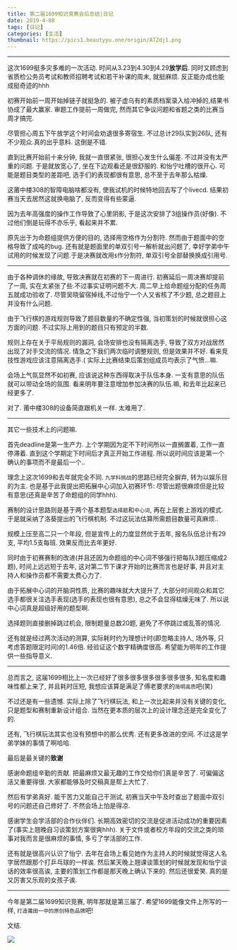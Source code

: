 ```yaml
---
title: 第二届1699知识竞赛会后总结|日记
date: 2019-4-08
tags: [日记]
categories: [生活]
thumbnail: https://pics1.beautyyu.one/origin/ATZdj1.png
---
```


***

这次1699挺多灾多难的一次活动. 时间从3.23到4.30到4.29**放学后**. 同时又顾虑到省质检公务员考试和教师招聘考试和若干补课的周末, 就挺麻烦. 反正能办成也能成挺奇迹的hhh

初赛开始前一周开始掉链子就挺急的. 被子虚乌有的素质档案录入给冲掉的,结果书协成了最大赢家. 审题工作提前一周做完, 然而其它争议问题和省题之类的比赛当周才搞完.

尽管担心周五下午放学这个时间会劝退很多寄宿生. 不过总计29队实到26队, 还有不少观众.真的出乎意料. 这倒是不错.

直到比赛开始前十来分钟, 我就一直很紧张, 很担心发生什么偏差. 不过并没有太严重的问题. 于是就放宽心了, 坐在下边观看还是很舒服的. 和怡宁吐槽的很开心. 可能是题目类型的差距吧, 选手们的表现都很有意思, 总不至于去年那么枯燥.

这莆中楼308的智障电脑啥都没有, 使我试机的时候特地回去写了个livecd. 结果初赛当天去居然这就换电脑了, 反而变得有些蒙逼.

因为去年高强度的操作工作导致了心里阴影, 于是这次安排了3组操作员(好像). 不过他们倒是玩得不亦乐乎, 看起来并不累.

原先出于为命题组提供方便的目的, 选择用空格作为分割符. 然而由于题面中的空格导致了成吨的bug. 还有就是题面里的单双引号一解析就出问题了, 幸好学弟中午试用的时候发现了问题.于是决赛就改用`$`作分割符, 单双引号全部替换换成引用号.

***

由于各种调休的缘故, 导致决赛就在初赛的下一周进行. 初赛延后一周决赛却提前了一周, 实在太紧张了些.不过事实证明问题不大. 周二早上给命题组分配的任务周五就成功验收了. 尽管吴晓留宿掉线,不过怡宁一个人又省核了不少题, 总之题目上并没有什么问题.

由于飞行棋的游戏规则导致了题目数量的不确定性强, 当初策划的时候就很担心这方面的问题. 不过实际上用到的题目只有预定的半数.

规则上存在关于平局规则的漏洞, 会场安排也没有隔离选手, 导致了双方对战居然出现了对手交流的情况. 情急之下我们两次临时调整规则, 但是效果并不好. 看来竞技性游戏应该注意隔离选手.( 实际上比赛结束后策划组成员均表示了气愤...嘛.

会场上气氛显然不如初赛, 应该说这种东西得取决于队伍本身. 一支有意思的队伍就可以带动全场的氛围. 看来明年要注意增加参加决赛的队伍.嘛, 和去年比起来已经更多了.

对了. 莆中楼308的设备简直跟机关一样. 太难用了.

***

其它一些技术上的问题嘛.

首先deadline是第一生产力. 上个学期因为定不下时间所以一直搁置着, 工作一直停滞着. 直到这个学期定下时间后才真正开始工作进程. 所以说时间应该是第一个确认的事项而不是最后一个..

理念上这次1699和去年就完全不同. `九学科挑战`的思路已经完全摒弃, 转为以娱乐目的为主. 也是基于此我提出把拓展中心词加入初赛环节: 尽管出题很麻烦但是比较有意思(还真是辛苦了命题组的同学hhh). 

赛制的设计思路则是基于两个基本题型`选择题`和`中心词`, 再在上层套上游戏的模式. 于是就采纳了洛葵提出的飞行棋机制. 不过这玩法估算所需题目数量可真麻烦..

规模上压至高二只一个年段, 但是宣传上的力度显然优于去年, 报名队伍总计有29支, 平均1.5支每班. 效果反而比去年更好.

同时由于初赛赛制的改进(并且还因为命题组的中心词不够强行把每队3题压缩成2题), 时间上远远短于去年, 这对第二节下课才开始的比赛而言也是好事, 并且对主持人和操作员都不需要太费心力了.

由于拓展中心词的开脑洞性质, 比赛的趣味就大大提升了, 大部分时间观众和其它选手都很关注选手表现(选手的表现也很有意思), 总之不会显得枯燥无味了. 所以说中心词真是超级好用的题型啊.

选择题则直接删掉跳过机会, 限制题量总数20题, 避免了不停跳过或乱答的情况.

还有就是经过两次活动的测算, 实际耗时约为理想计时(即忽略主持人, 场外等, 只考虑答题限定时间)的1.46倍. 经验证这个数字精确度很高. 希望能为明年的工作提供一些指导意义.

***

总而言之, 这届1699相比上一次已经好了很多很多很多很多很多很多, 知名度和趣味性都上来了, 并且耗时压短, 我想应该算是满足了傅老要求的`简明高质`吧(笑)

不过还是有一些遗憾. 实际上除了飞行棋玩法, 和上一次比起来并没有关键的变化, 只是题型和赛制重新设计组合. 当然在更本质的层次上的设计理念还是完全变化了的.

还有, 飞行棋玩法其实也没有预想中的那么优秀. 还有更多改进的空间. 不过这是学弟学妹的事情了啊哈哈.

最后是最关键的**致谢**

感谢命题组辛勤的贡献. 把最麻烦又最无趣的工作交给你们真是辛苦了. 可偏偏这活又重要得很. 大家都能够及时交稿真是帮上大忙了.

然后有学弟真好. 能干苦力又能自己干测试, 初赛当天中午及时查出了题面中双引号的问题还自己修好了. 不然会场上怕是得凉.

感谢学生会学活部的合作伙伴们. 长期高效密切的交流是促进活动成功的重要因素了(事实上翘晚自习谈策划方案很爽hhh). 关于文件或者校方年段的交流之类的琐事对我而言是很麻烦的事情, 多亏了学活部的工作.

还有就是很高兴认识了怡宁. 去年在会场上看见她作为主持人的时候就觉得这人名字居然跟那个打乒乓球的一样诶. 然后某天晚上翘课谈策划的时候就发现和怡宁谈话的效率很高诶, 主要的策划工作都是那天晚上确认下来的. 然后还很爱笑. 真的是又厉害又乐观的女孩子诶.

***

今年是第二届1699知识竞赛, 明年那就是第三届了. 希望1699能像文件上所写的一样, `打造莆田一中的原创特色品牌`吧!

文结.

![](https://pics1.beautyyu.one/origin/ATZdj1.png)
